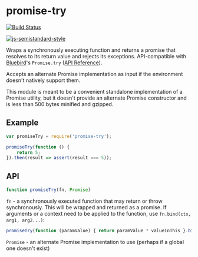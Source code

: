 # promise-try

[![Build Status](https://travis-ci.org/wbinnssmith/promise-try.svg?branch=master)](https://travis-ci.org/wbinnssmith/promise-try)

[![js-semistandard-style](https://cdn.rawgit.com/flet/semistandard/master/badge.svg)](https://github.com/Flet/semistandard)

Wraps a synchronously executing function and returns a promise that resolves to its return value and rejects its exceptions. API-compatible with [Bluebird](https://github.com/petkaantonov/bluebird)'s `Promise.try` ([API Reference](http://bluebirdjs.com/docs/api/promise.try.html)).

Accepts an alternate Promise implementation as input if the environment doesn't natively support them.

This module is meant to be a convenient standalone implementation of a Promise utility, but it doesn't provide an alternate Promise constructor and is less than 500 bytes minified and gzipped.

## Example
```js
var promiseTry = require('promise-try');

promiseTry(function () {
	return 5;
}).then(result => assert(result === 5));
```

## API

```js
function promiseTry(fn, Promise)
```

`fn` - a synchronously executed function that may return or throw synchronously. This will be wrapped and returned as a promise.  If arguments or a context need to be
applied to the function, use `fn.bind(ctx, arg1, arg2...)`:

```js
promiseTry(function (paramValue) { return paramValue * valueInThis }.bind(this, 5));
```

`Promise` - an alternate Promise implementation to use (perhaps if a global one doesn't exist)
